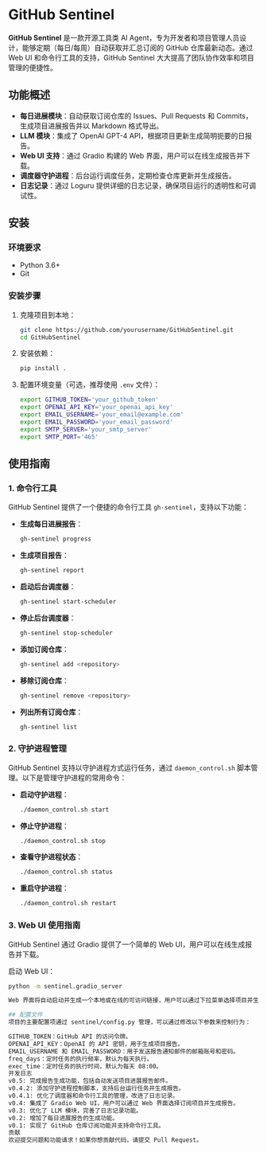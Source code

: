 # GitHub Sentinel

**GitHub Sentinel** 是一款开源工具类 AI Agent，专为开发者和项目管理人员设计，能够定期（每日/每周）自动获取并汇总订阅的 GitHub 仓库最新动态。通过 Web UI 和命令行工具的支持，GitHub Sentinel 大大提高了团队协作效率和项目管理的便捷性。

## 功能概述

- **每日进展模块**：自动获取订阅仓库的 Issues、Pull Requests 和 Commits，生成项目进展报告并以 Markdown 格式导出。
- **LLM 模块**：集成了 OpenAI GPT-4 API，根据项目更新生成简明扼要的日报告。
- **Web UI 支持**：通过 Gradio 构建的 Web 界面，用户可以在线生成报告并下载。
- **调度器守护进程**：后台运行调度任务，定期检查仓库更新并生成报告。
- **日志记录**：通过 Loguru 提供详细的日志记录，确保项目运行的透明性和可调试性。

## 安装

### 环境要求

- Python 3.6+
- Git

### 安装步骤

1. 克隆项目到本地：

    ```bash
    git clone https://github.com/yourusername/GitHubSentinel.git
    cd GitHubSentinel
    ```

2. 安装依赖：

    ```bash
    pip install .
    ```

3. 配置环境变量（可选，推荐使用 `.env` 文件）：

    ```bash
    export GITHUB_TOKEN='your_github_token'
    export OPENAI_API_KEY='your_openai_api_key'
    export EMAIL_USERNAME='your_email@example.com'
    export EMAIL_PASSWORD='your_email_password'
    export SMTP_SERVER='your_smtp_server'
    export SMTP_PORT='465'
    ```

## 使用指南

### 1. 命令行工具

GitHub Sentinel 提供了一个便捷的命令行工具 `gh-sentinel`，支持以下功能：

- **生成每日进展报告**：

    ```bash
    gh-sentinel progress
    ```

- **生成项目报告**：

    ```bash
    gh-sentinel report
    ```

- **启动后台调度器**：

    ```bash
    gh-sentinel start-scheduler
    ```

- **停止后台调度器**：

    ```bash
    gh-sentinel stop-scheduler
    ```

- **添加订阅仓库**：

    ```bash
    gh-sentinel add <repository>
    ```

- **移除订阅仓库**：

    ```bash
    gh-sentinel remove <repository>
    ```

- **列出所有订阅仓库**：

    ```bash
    gh-sentinel list
    ```

### 2. 守护进程管理

GitHub Sentinel 支持以守护进程方式运行任务，通过 `daemon_control.sh` 脚本管理。以下是管理守护进程的常用命令：

- **启动守护进程**：

    ```bash
    ./daemon_control.sh start
    ```

- **停止守护进程**：

    ```bash
    ./daemon_control.sh stop
    ```

- **查看守护进程状态**：

    ```bash
    ./daemon_control.sh status
    ```

- **重启守护进程**：

    ```bash
    ./daemon_control.sh restart
    ```

### 3. Web UI 使用指南

GitHub Sentinel 通过 Gradio 提供了一个简单的 Web UI，用户可以在线生成报告并下载。

启动 Web UI：

```bash
python -m sentinel.gradio_server

Web 界面将自动启动并生成一个本地或在线的可访问链接，用户可以通过下拉菜单选择项目并生成报告。

## 配置文件
项目的主要配置项通过 sentinel/config.py 管理，可以通过修改以下参数来控制行为：

GITHUB_TOKEN：GitHub API 的访问令牌。
OPENAI_API_KEY：OpenAI 的 API 密钥，用于生成项目报告。
EMAIL_USERNAME 和 EMAIL_PASSWORD：用于发送报告通知邮件的邮箱账号和密码。
freq_days：定时任务的执行频率，默认为每天执行。
exec_time：定时任务的执行时间，默认为每天 08:00。
开发日志
v0.5: 完成报告生成功能，包括自动发送项目进展报告邮件。
v0.4.2: 添加守护进程控制脚本，支持后台运行任务并生成报告。
v0.4.1: 优化了调度器和命令行工具的管理，改进了日志记录。
v0.4: 集成了 Gradio Web UI，用户可以通过 Web 界面选择订阅项目并生成报告。
v0.3: 优化了 LLM 模块，完善了日志记录功能。
v0.2: 增加了每日进展报告的生成功能。
v0.1: 实现了 GitHub 仓库订阅功能并支持命令行工具。
贡献
欢迎提交问题和功能请求！如果你想贡献代码，请提交 Pull Request。